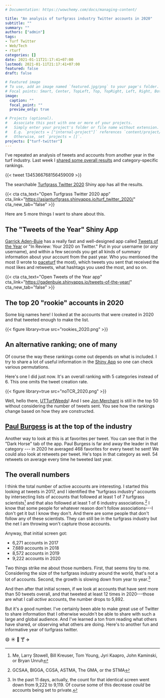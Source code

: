 ```yaml
---
# Documentation: https://wowchemy.com/docs/managing-content/

title: "An analysis of turfgrass industry Twitter accounts in 2020"
subtitle: ""
summary: ""
authors: ["admin"]
tags: 
- Turf Twitter
- Web/Tech
- rturf
categories: []
date: 2021-01-11T21:17:41+07:00
lastmod: 2021-01-11T21:17:41+07:00
featured: false
draft: false

# Featured image
# To use, add an image named `featured.jpg/png` to your page's folder.
# Focal points: Smart, Center, TopLeft, Top, TopRight, Left, Right, BottomLeft, Bottom, BottomRight.
image:
  caption: ""
  focal_point: ""
  preview_only: true

# Projects (optional).
#   Associate this post with one or more of your projects.
#   Simply enter your project's folder or file name without extension.
#   E.g. `projects = ["internal-project"]` references `content/project/deep-learning/index.md`.
#   Otherwise, set `projects = []`.
projects: ["turf-twitter"]
---
```


I've repeated an analysis of tweets and accounts from another year in the turf industry. Last week I [shared some overall results](https://twitter.com/asianturfgrass/status/1345366768156459009) and category-specific rankings.

{{< tweet 1345366768156459009 >}}

The searchable [Turfgrass Twitter 2020](https://asianturfgrass.shinyapps.io/turf_twitter_2020/) Shiny app has all the results.

{{< cta cta_text="Open Turfgrass Twitter 2020 app" cta_link="https://asianturfgrass.shinyapps.io/turf_twitter_2020/" cta_new_tab="false" >}}

Here are 5 more things I want to share about this.

## The "Tweets of the Year" Shiny App

[Garrick Aden-Buie](https://www.garrickadenbuie.com/) has a really fast and well-designed app called [Tweets of the Year](https://gadenbuie.shinyapps.io/tweets-of-the-year/) or "In Review: Your 2020 on Twitter." Put in your username (or *any* username), and within a few seconds you get all kinds of summary information about your account from the past year. Who you mentioned the most (I wrote to [paceturf](https://twitter.com/paceturf) the most), which tweets you sent that received the most likes and retweets, what hashtags you used the most, and so on. 

{{< cta cta_text="Open Tweets of the Year app" cta_link="https://gadenbuie.shinyapps.io/tweets-of-the-year/" cta_new_tab="false" >}}

## The top 20 "rookie" accounts in 2020

Some big names here! I looked at the accounts that were created in 2020 and that tweeted enough to make the list.

{{< figure library=true src="rookies_2020.png" >}}

## An alternative ranking; one of many

Of course the way these rankings come out depends on what is included. I try to share a lot of useful information in the [Shiny App](https://asianturfgrass.shinyapps.io/turf_twitter_2020/) so one can check various permutations.

Here's one I did just now. It's an overall ranking with 5 categories instead of 6. This one omits the tweet creation rate. 

{{< figure library=true src="noTCR_2020.png" >}}

Well, hello there, [UTTurfWeeds](https://twitter.com/UTTurfWeeds)! And I see [Jon Merchant](https://twitter.com/J_Merchant1) is still in the top 50 without considering the number of tweets sent. You see how the rankings change based on how they are constructed.

## [Paul Burgess](https://twitter.com/paul_pburgess) is at the top of the industry

Another way to look at this is at favorites per tweet. You can see that in the "Dark Horse" tab of the app. Paul Burgess is far and away the leader in that category --- in 2020 he averaged 468 favorites for every tweet he sent! We could also look at retweets per tweet. He's tops in that category as well. 54 retweets on average every time he tweeted last year.

## The overall numbers

I think the total number of active accounts are interesting. I started this looking at tweets in 2017, and I identified the "turfgrass industry" accounts by intersecting lists of accounts that followed at least 1 of 7 turfgrass scientists[^1] and that also followed at least 1 of 6 industry associations.[^2] I know that some people for whatever reason don't follow associations---I don't get it but I know they don't. And there are some people that don't follow any of these scientists. They can still be in the turfgrass industry but the net I am throwing won't capture those accounts. 

[^1]: Me, Larry Stowell, Bill Kreuser, Tom Young, Jyri Kaapro, John Kaminski, or Bryan Unruh

[^2]: GCSAA, BIGGA, CGSA, ASTMA, The GMA, or the STMA

Anyway, that initial screen got:

- 6,271 accounts in 2017
- 7,689 accounts in 2018
- 8,572 accounts in 2019
- 9,222 accounts in 2020

Two things strike me about those numbers. First, that seems tiny to me. Considering the size of the turfgrass industry around the world, that's not a lot of accounts. Second, the growth is slowing down from year to year.[^3]

[^3]: In the past 11 days, actually, the count for that identical screen went down from 9,222 to 9,119. Of course some of this decrease *could* be accounts being set to private.

And then after that initial screen, if we look at accounts that have sent more than 50 tweets overall, and that tweeted at least 12 times in 2020---those are what I call *active* accounts, the number drops to 5,892.

But it's a good number. I've certainly been able to make great use of Twitter to share information that I otherwise wouldn't be able to share with such a large and global audience. And I've learned a ton from reading what others have shared, or observing what others are doing. Here's to another fun and informative year of turfgrass twitter. 

:smile: :sunny: :green_heart: :cocktail: :airplane:





